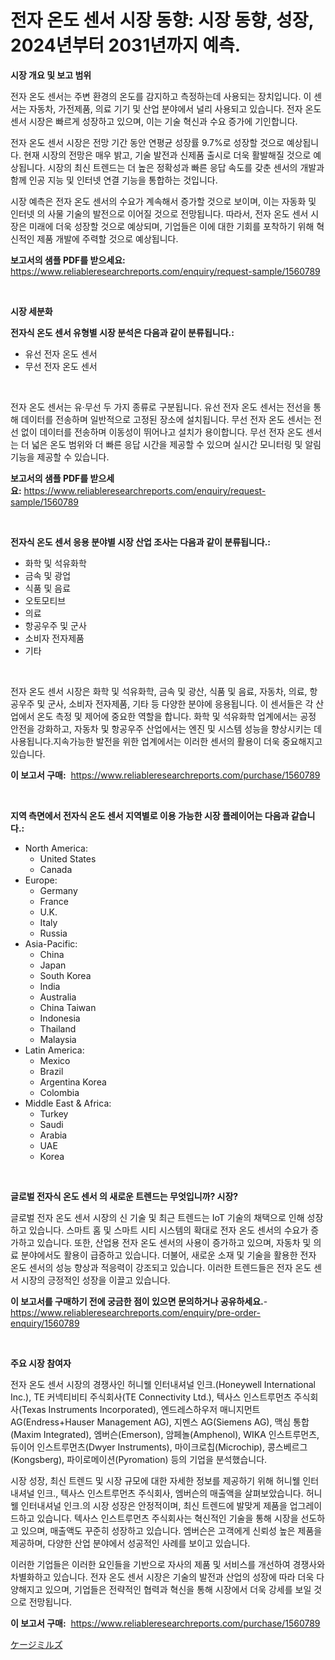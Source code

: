 <p><h1>전자 온도 센서 시장 동향: 시장 동향, 성장, 2024년부터 2031년까지 예측.</h1></p><p><strong>시장 개요 및 보고 범위</strong></p>
<p><p>전자 온도 센서는 주변 환경의 온도를 감지하고 측정하는데 사용되는 장치입니다. 이 센서는 자동차, 가전제품, 의료 기기 및 산업 분야에서 널리 사용되고 있습니다. 전자 온도 센서 시장은 빠르게 성장하고 있으며, 이는 기술 혁신과 수요 증가에 기인합니다.</p><p>전자 온도 센서 시장은 전망 기간 동안 연평균 성장률 9.7%로 성장할 것으로 예상됩니다. 현재 시장의 전망은 매우 밝고, 기술 발전과 신제품 출시로 더욱 활발해질 것으로 예상됩니다. 시장의 최신 트렌드는 더 높은 정확성과 빠른 응답 속도를 갖춘 센서의 개발과 함께 인공 지능 및 인터넷 연결 기능을 통합하는 것입니다.</p><p>시장 예측은 전자 온도 센서의 수요가 계속해서 증가할 것으로 보이며, 이는 자동화 및 인터넷 의 사물 기술의 발전으로 이어질 것으로 전망됩니다. 따라서, 전자 온도 센서 시장은 미래에 더욱 성장할 것으로 예상되며, 기업들은 이에 대한 기회를 포착하기 위해 혁신적인 제품 개발에 주력할 것으로 예상됩니다.</p></p>
<p><strong>보고서의 샘플 PDF를 받으세요:</strong> <a href="https://www.reliableresearchreports.com/enquiry/request-sample/1560789">https://www.reliableresearchreports.com/enquiry/request-sample/1560789</a></p>
<p>&nbsp;</p>
<p><strong>시장 세분화</strong></p>
<p><strong>전자식 온도 센서 유형별 시장 분석은 다음과 같이 분류됩니다.:</strong></p>
<p><ul><li>유선 전자 온도 센서</li><li>무선 전자 온도 센서</li></ul></p>
<p>&nbsp;</p>
<p><p>전자 온도 센서는 유·무선 두 가지 종류로 구분됩니다. 유선 전자 온도 센서는 전선을 통해 데이터를 전송하며 일반적으로 고정된 장소에 설치됩니다. 무선 전자 온도 센서는 전선 없이 데이터를 전송하며 이동성이 뛰어나고 설치가 용이합니다. 무선 전자 온도 센서는 더 넓은 온도 범위와 더 빠른 응답 시간을 제공할 수 있으며 실시간 모니터링 및 알림 기능을 제공할 수 있습니다.</p></p>
<p><strong>보고서의 샘플 PDF를 받으세요:</strong>&nbsp;<a href="https://www.reliableresearchreports.com/enquiry/request-sample/1560789">https://www.reliableresearchreports.com/enquiry/request-sample/1560789</a></p>
<p>&nbsp;</p>
<p><strong> 전자식 온도 센서 응용 분야별 시장 산업 조사는 다음과 같이 분류됩니다.:</strong></p>
<p><ul><li>화학 및 석유화학</li><li>금속 및 광업</li><li>식품 및 음료</li><li>오토모티브</li><li>의료</li><li>항공우주 및 군사</li><li>소비자 전자제품</li><li>기타</li></ul></p>
<p>&nbsp;</p>
<p><p>전자 온도 센서 시장은 화학 및 석유화학, 금속 및 광산, 식품 및 음료, 자동차, 의료, 항공우주 및 군사, 소비자 전자제품, 기타 등 다양한 분야에 응용됩니다. 이 센서들은 각 산업에서 온도 측정 및 제어에 중요한 역할을 합니다. 화학 및 석유화학 업계에서는 공정 안전을 강화하고, 자동차 및 항공우주 산업에서는 엔진 및 시스템 성능을 향상시키는 데 사용됩니다.지속가능한 발전을 위한 업계에서는 이러한 센서의 활용이 더욱 중요해지고 있습니다.</p></p>
<p><strong>이 보고서 구매:</strong>&nbsp; <a href="https://www.reliableresearchreports.com/purchase/1560789">https://www.reliableresearchreports.com/purchase/1560789</a></p>
<p>&nbsp;</p>
<p><strong>지역 측면에서 전자식 온도 센서 지역별로 이용 가능한 시장 플레이어는 다음과 같습니다.:</strong></p>
<p><ul>
    <li>
        North America:
        <ul>
            <li>United States</li>
            <li>Canada</li>
        </ul>
    </li>
    <li>
        Europe:
        <ul>
            <li>Germany</li>
            <li>France</li>
            <li>U.K.</li>
            <li>Italy</li>
            <li>Russia</li>
        </ul>
    </li>
    <li>
        Asia-Pacific:
        <ul>
            <li>China</li>
            <li>Japan</li>
            <li>South Korea</li>
            <li>India</li>
            <li>Australia</li>
            <li>China Taiwan</li>
            <li>Indonesia</li>
            <li>Thailand</li>
            <li>Malaysia</li>
        </ul>
    </li>
    <li>
        Latin America:
        <ul>
            <li>Mexico</li>
            <li>Brazil</li>
            <li>Argentina Korea</li>
            <li>Colombia</li>
        </ul>
    </li>
    <li>
        Middle East & Africa:
        <ul>
            <li>Turkey</li>
            <li>Saudi</li>
            <li>Arabia</li>
            <li>UAE</li>
            <li>Korea</li>
        </ul>
    </li>
    </ul></p>
<p>&nbsp;</p>
<p><strong>글로벌 전자식 온도 센서 의 새로운 트렌드는 무엇입니까? 시장?</strong></p>
<p><p>글로벌 전자 온도 센서 시장의 신 기술 및 최근 트렌드는 IoT 기술의 채택으로 인해 성장하고 있습니다. 스마트 홈 및 스마트 시티 시스템의 확대로 전자 온도 센서의 수요가 증가하고 있습니다. 또한, 산업용 전자 온도 센서의 사용이 증가하고 있으며, 자동차 및 의료 분야에서도 활용이 급증하고 있습니다. 더불어, 새로운 소재 및 기술을 활용한 전자 온도 센서의 성능 향상과 적응력이 강조되고 있습니다. 이러한 트렌드들은 전자 온도 센서 시장의 긍정적인 성장을 이끌고 있습니다.</p></p>
<p><strong>이 보고서를 구매하기 전에 궁금한 점이 있으면 문의하거나 공유하세요.</strong>- <a href="https://www.reliableresearchreports.com/enquiry/pre-order-enquiry/1560789">https://www.reliableresearchreports.com/enquiry/pre-order-enquiry/1560789</a></p>
<p>&nbsp;</p>
<p><strong>주요 시장 참여자</strong></p>
<p><p>전자 온도 센서 시장의 경쟁사인 허니웰 인터내셔널 인크.(Honeywell International Inc.), TE 커넥티비티 주식회사(TE Connectivity Ltd.), 텍사스 인스트루먼츠 주식회사(Texas Instruments Incorporated), 엔드레스하우저 매니지먼트 AG(Endress+Hauser Management AG), 지멘스 AG(Siemens AG), 맥심 통합(Maxim Integrated), 엠버슨(Emerson), 암페놀(Amphenol), WIKA 인스트루먼츠, 듀이어 인스트루먼츠(Dwyer Instruments), 마이크로칩(Microchip), 콩스베르그(Kongsberg), 파이로메이션(Pyromation) 등의 기업을 분석했습니다. </p><p>시장 성장, 최신 트렌드 및 시장 규모에 대한 자세한 정보를 제공하기 위해 허니웰 인터내셔널 인크., 텍사스 인스트루먼츠 주식회사, 엠버슨의 매출액을 살펴보았습니다. 허니웰 인터내셔널 인크.의 시장 성장은 안정적이며, 최신 트렌드에 발맞게 제품을 업그레이드하고 있습니다. 텍사스 인스트루먼츠 주식회사는 혁신적인 기술을 통해 시장을 선도하고 있으며, 매출액도 꾸준히 성장하고 있습니다. 엠버슨은 고객에게 신뢰성 높은 제품을 제공하며, 다양한 산업 분야에서 성공적인 사례를 보이고 있습니다.</p><p>이러한 기업들은 이러한 요인들을 기반으로 자사의 제품 및 서비스를 개선하여 경쟁사와 차별화하고 있습니다. 전자 온도 센서 시장은 기술의 발전과 산업의 성장에 따라 더욱 다양해지고 있으며, 기업들은 전략적인 협력과 혁신을 통해 시장에서 더욱 강세를 보일 것으로 전망됩니다.</p></p>
<p><strong>이 보고서 구매:</strong>&nbsp;&nbsp;<a href="https://www.reliableresearchreports.com/purchase/1560789">https://www.reliableresearchreports.com/purchase/1560789</a></p>
<p><p><a href="https://github.com/lily-u-genius/Market-Research-Report-List-1/blob/main/26428606460.md">ケージミルズ</a></p></p>

